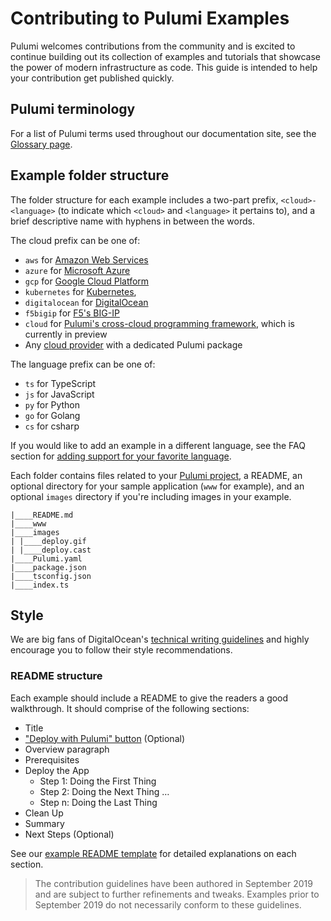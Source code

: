 # Contributing to Pulumi Examples

Pulumi welcomes contributions from the community and is excited to continue building out its collection of examples and tutorials that showcase the power of modern infrastructure as code. This guide is intended to
help your contribution get published quickly.

## Pulumi terminology

For a list of Pulumi terms used throughout our documentation site, see the [Glossary page](https://www.pulumi.com/docs/reference/glossary/).

## Example folder structure

The folder structure for each example includes a two-part prefix, `<cloud>-<language>` (to indicate which `<cloud>` and `<language>` it pertains to), and a brief descriptive name with hyphens in between the words.

The cloud prefix can be one of:

- `aws` for [Amazon Web Services](https://github.com/pulumi/pulumi-aws)
- `azure` for [Microsoft Azure](https://github.com/pulumi/pulumi-azure)
- `gcp` for [Google Cloud Platform](https://github.com/pulumi/pulumi-gcp)
- `kubernetes` for [Kubernetes](https://github.com/pulumi/pulumi-kubernetes),
- `digitalocean` for [DigitalOcean](https://github.com/pulumi/pulumi-digitalocean/)
- `f5bigip` for [F5's BIG-IP](https://github.com/pulumi/pulumi-f5bigip/)
- `cloud` for [Pulumi's cross-cloud programming framework](https://github.com/pulumi/pulumi-cloud), which is currently in preview
- Any [cloud provider](https://www.pulumi.com/docs/reference/pkg/#cloud-providers) with a dedicated Pulumi package

The language prefix can be one of:
- `ts` for TypeScript
- `js` for JavaScript
- `py` for Python
- `go` for Golang
- `cs` for csharp

If you would like to add an example in a different language, see the FAQ section for [adding support for your favorite language](https://www.pulumi.com/docs/troubleshooting/faq/#how-can-i-add-support-for-my-favorite-language).

Each folder contains files related to your [Pulumi project](https://www.pulumi.com/docs/intro/concepts/project/), a README, an optional directory for your sample application (`www` for example), and an optional `images` directory if you're including images in your example.

```
|____README.md
|____www
|____images
| |____deploy.gif
| |____deploy.cast
|____Pulumi.yaml
|____package.json
|____tsconfig.json
|____index.ts
```

## Style

We are big fans of DigitalOcean's [technical writing guidelines](https://www.digitalocean.com/community/tutorials/digitalocean-s-technical-writing-guidelines#style) and highly encourage you to follow their style recommendations.

### README structure

Each example should include a README to give the readers a good walkthrough. It should comprise of the following sections:

- Title
- ["Deploy with Pulumi" button](https://www.pulumi.com/docs/intro/console/extensions/pulumi-button/) (Optional)
- Overview paragraph
- Prerequisites
- Deploy the App
   - Step 1: Doing the First Thing
   - Step 2: Doing the Next Thing
   …
   - Step n: Doing the Last Thing
- Clean Up
- Summary
- Next Steps (Optional)

See our [example README template](example-readme-template.md.txt) for detailed explanations on each section.

> The contribution guidelines have been authored in September 2019 and are subject to further refinements and tweaks. Examples prior to September 2019 do not necessarily conform to these guidelines.

